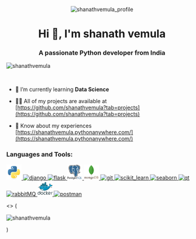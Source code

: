 <p align="center"> <img src="https://media.licdn.com/dms/image/D5616AQHOYCN0qQ-EaA/profile-displaybackgroundimage-shrink_200_800/0/1692338174969?e=2147483647&v=beta&t=YP0i_MrTDGaGAjS5WbutQ1al2dy6xUkMMNJ9Ot7v_F0" alt="shanathvemula_profile" /> </p>

<h1 align="center">Hi 👋, I'm shanath vemula</h1>

<h3 align="center">A passionate Python developer from India</h3>


[comment]: <> (<p align="left"> <a href="https://github.com/ryo-ma/github-profile-trophy"><img src="https://github-profile-trophy.vercel.app/?username=shanathvemula" alt="shanathvemula" /></a> </p>)
<p align="left"> <img src="https://komarev.com/ghpvc/?username=shanathvemula&label=Profile%20views&color=0e75b6&style=flat" alt="shanathvemula" /> </p>
<p align="left"> <a href="https://twitter.com/" target="blank"><img src="https://img.shields.io/twitter/follow/?logo=twitter&style=for-the-badge" alt="" /></a> </p>

- 🌱 I’m currently learning **Data Science**

- 👨‍💻 All of my projects are available at [https://github.com/shanathvemula?tab=projects](https://github.com/shanathvemula?tab=projects)

- 📄 Know about my experiences [https://shanathvemula.pythonanywhere.com/](https://shanathvemula.pythonanywhere.com/)

[comment]: <> (- 💬 Ask me about **Python, Django**)
[comment]: <> (- 📫 How to reach me **shanath1213@gmail.com**)

[comment]: <> (<h3 align="left">Connect with me:</h3>)

<p align="left">
</p>

<h3 align="left">Languages and Tools:</h3>
<p align="left"> 
<a href="https://www.python.org" target="_blank" rel="noreferrer"> <img src="https://raw.githubusercontent.com/devicons/devicon/master/icons/python/python-original.svg" alt="python" width="40" height="40"/> </a>
<a href="https://www.djangoproject.com/" target="_blank" rel="noreferrer"> <img src="https://cdn.worldvectorlogo.com/logos/django.svg" alt="django" width="40" height="40"/> </a>
<a href="https://flask.palletsprojects.com/" target="_blank" rel="noreferrer"> <img src="https://www.vectorlogo.zone/logos/pocoo_flask/pocoo_flask-icon.svg" alt="flask" width="40" height="40"/> </a>
<a href="https://www.postgresql.org" target="_blank" rel="noreferrer"> <img src="https://raw.githubusercontent.com/devicons/devicon/master/icons/postgresql/postgresql-original-wordmark.svg" alt="postgresql" width="40" height="40"/> </a>
<a href="https://www.mongodb.com/" target="_blank" rel="noreferrer"> <img src="https://raw.githubusercontent.com/devicons/devicon/master/icons/mongodb/mongodb-original-wordmark.svg" alt="mongodb" width="40" height="40"/> </a>
<a href="https://git-scm.com/" target="_blank" rel="noreferrer"> <img src="https://www.vectorlogo.zone/logos/git-scm/git-scm-icon.svg" alt="git" width="40" height="40"/> </a>
<a href="https://scikit-learn.org/" target="_blank" rel="noreferrer"> <img src="https://upload.wikimedia.org/wikipedia/commons/0/05/Scikit_learn_logo_small.svg" alt="scikit_learn" width="40" height="40"/> </a>
<a href="https://seaborn.pydata.org/" target="_blank" rel="noreferrer"> <img src="https://seaborn.pydata.org/_images/logo-mark-lightbg.svg" alt="seaborn" width="40" height="40"/> </a>
<a href="https://www.qt.io/" target="_blank" rel="noreferrer"> <img src="https://upload.wikimedia.org/wikipedia/commons/0/0b/Qt_logo_2016.svg" alt="qt" width="40" height="40"/> </a>
<a href="https://www.rabbitmq.com" target="_blank" rel="noreferrer"> <img src="https://www.vectorlogo.zone/logos/rabbitmq/rabbitmq-icon.svg" alt="rabbitMQ" width="40" height="40"/> </a>
<a href="https://www.docker.com/" target="_blank" rel="noreferrer"> <img src="https://raw.githubusercontent.com/devicons/devicon/master/icons/docker/docker-original-wordmark.svg" alt="docker" width="40" height="40"/> </a>
<a href="https://postman.com" target="_blank" rel="noreferrer"> <img src="https://www.vectorlogo.zone/logos/getpostman/getpostman-icon.svg" alt="postman" width="40" height="40"/> </a>
</p>

[comment]: <> (<p><img align="left" src="https://github-readme-stats.vercel.app/api/top-langs?username=shanathvemula&show_icons=true&locale=en&layout=compact" alt="shanathvemula" /></p>)

[comment]: <> (<p>&nbsp;<img align="center" src="https://github-readme-stats.vercel.app/api?username=shanathvemula&show_icons=true&locale=en" alt="shanathvemula" /></p>)

<> (<p><img align="center" src="https://github-readme-streak-stats.herokuapp.com/?user=shanathvemula&" alt="shanathvemula" /></p>)

